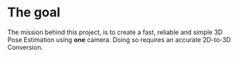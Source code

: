 <h1>The goal</h1>


The mission behind this project, is to create a fast, reliable and simple 3D Pose Estimation using __one__ camera.
Doing so requires an accurate 2D-to-3D Conversion.